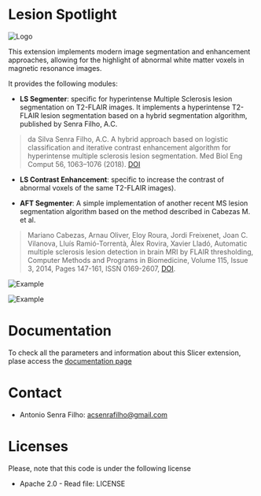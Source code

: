 # Lesion Spotlight

![Logo](https://github.com/CSIM-Toolkits/Slicer-LesionSpotlightExtension/blob/main/LesionSpotlight.png)

This extension implements modern image segmentation and enhancement approaches, allowing for the highlight of abnormal white matter voxels in magnetic resonance images. 

It provides the following modules:

* **LS Segmenter**: specific for hyperintense Multiple Sclerosis lesion segmentation on T2-FLAIR images. It implements a hyperintense T2-FLAIR lesion segmentation based on a hybrid segmentation algorithm, published by Senra Filho, A.C.
> da Silva Senra Filho, A.C. A hybrid approach based on logistic classification and iterative contrast enhancement algorithm for hyperintense multiple sclerosis lesion segmentation. Med Biol Eng Comput 56, 1063–1076 (2018). [DOI](https://doi.org/10.1007/s11517-017-1747-2)

* **LS Contrast Enhancement**: specific to increase the contrast of abnormal voxels of the same T2-FLAIR images). 

* **AFT Segmenter**: A simple implementation of another recent MS lesion segmentation algorithm based on the method described in Cabezas M. et al.
> Mariano Cabezas, Arnau Oliver, Eloy Roura, Jordi Freixenet, Joan C. Vilanova, Lluís Ramió-Torrentà, Àlex Rovira, Xavier Lladó, Automatic multiple sclerosis lesion detection in brain MRI by FLAIR thresholding, Computer Methods and Programs in Biomedicine, Volume 115, Issue 3, 2014, Pages 147-161, ISSN 0169-2607, [DOI](https://doi.org/10.1016/j.cmpb.2014.04.006). 

![Example](https://github.com/CSIM-Toolkits/Slicer-LesionSpotlightExtension/blob/main/docs/assets/Lesion3DRender.png)

![Example](https://github.com/CSIM-Toolkits/Slicer-LesionSpotlightExtension/blob/main/docs/assets/T2FLAIR_patient_lesionLabel_AFT.png)

# Documentation

To check all the parameters and information about this Slicer extension, plase access the [documentation page](https://lesionspotlightextension.readthedocs.io/en/latest/)

# Contact

* Antonio Senra Filho: acsenrafilho@gmail.com

# Licenses

Please, note that this code is under the following license

 * Apache 2.0 - Read file: LICENSE
